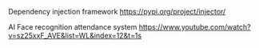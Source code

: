 
Dependency injection framework
https://pypi.org/project/injector/


AI Face recognition attendance system
https://www.youtube.com/watch?v=sz25xxF_AVE&list=WL&index=12&t=1s
